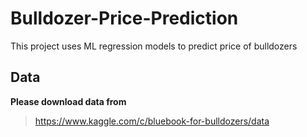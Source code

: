 # Bulldozer-Price-Prediction
This project uses ML regression models to predict price of bulldozers
## Data
**Please download data from**
>https://www.kaggle.com/c/bluebook-for-bulldozers/data
